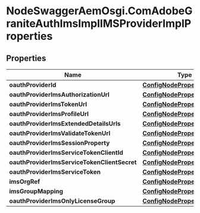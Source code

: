 # NodeSwaggerAemOsgi.ComAdobeGraniteAuthImsImplIMSProviderImplProperties

## Properties
Name | Type | Description | Notes
------------ | ------------- | ------------- | -------------
**oauthProviderId** | [**ConfigNodePropertyString**](ConfigNodePropertyString.md) |  | [optional] 
**oauthProviderImsAuthorizationUrl** | [**ConfigNodePropertyString**](ConfigNodePropertyString.md) |  | [optional] 
**oauthProviderImsTokenUrl** | [**ConfigNodePropertyString**](ConfigNodePropertyString.md) |  | [optional] 
**oauthProviderImsProfileUrl** | [**ConfigNodePropertyString**](ConfigNodePropertyString.md) |  | [optional] 
**oauthProviderImsExtendedDetailsUrls** | [**ConfigNodePropertyArray**](ConfigNodePropertyArray.md) |  | [optional] 
**oauthProviderImsValidateTokenUrl** | [**ConfigNodePropertyString**](ConfigNodePropertyString.md) |  | [optional] 
**oauthProviderImsSessionProperty** | [**ConfigNodePropertyString**](ConfigNodePropertyString.md) |  | [optional] 
**oauthProviderImsServiceTokenClientId** | [**ConfigNodePropertyString**](ConfigNodePropertyString.md) |  | [optional] 
**oauthProviderImsServiceTokenClientSecret** | [**ConfigNodePropertyString**](ConfigNodePropertyString.md) |  | [optional] 
**oauthProviderImsServiceToken** | [**ConfigNodePropertyString**](ConfigNodePropertyString.md) |  | [optional] 
**imsOrgRef** | [**ConfigNodePropertyString**](ConfigNodePropertyString.md) |  | [optional] 
**imsGroupMapping** | [**ConfigNodePropertyArray**](ConfigNodePropertyArray.md) |  | [optional] 
**oauthProviderImsOnlyLicenseGroup** | [**ConfigNodePropertyBoolean**](ConfigNodePropertyBoolean.md) |  | [optional] 



